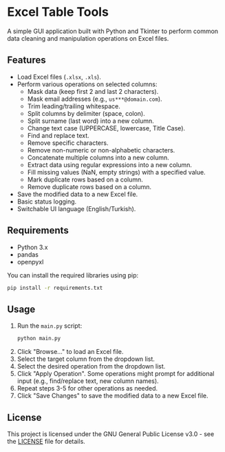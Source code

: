 # Excel Table Tools

A simple GUI application built with Python and Tkinter to perform common data cleaning and manipulation operations on Excel files.

## Features

*   Load Excel files (`.xlsx`, `.xls`).
*   Perform various operations on selected columns:
    *   Mask data (keep first 2 and last 2 characters).
    *   Mask email addresses (e.g., `us***@domain.com`).
    *   Trim leading/trailing whitespace.
    *   Split columns by delimiter (space, colon).
    *   Split surname (last word) into a new column.
    *   Change text case (UPPERCASE, lowercase, Title Case).
    *   Find and replace text.
    *   Remove specific characters.
    *   Remove non-numeric or non-alphabetic characters.
    *   Concatenate multiple columns into a new column.
    *   Extract data using regular expressions into a new column.
    *   Fill missing values (NaN, empty strings) with a specified value.
    *   Mark duplicate rows based on a column.
    *   Remove duplicate rows based on a column.
*   Save the modified data to a new Excel file.
*   Basic status logging.
*   Switchable UI language (English/Turkish).

## Requirements

*   Python 3.x
*   pandas
*   openpyxl

You can install the required libraries using pip:
```bash
pip install -r requirements.txt
```

## Usage

1.  Run the `main.py` script:
    ```bash
    python main.py
    ```
2.  Click "Browse..." to load an Excel file.
3.  Select the target column from the dropdown list.
4.  Select the desired operation from the dropdown list.
5.  Click "Apply Operation". Some operations might prompt for additional input (e.g., find/replace text, new column names).
6.  Repeat steps 3-5 for other operations as needed.
7.  Click "Save Changes" to save the modified data to a new Excel file.

## License

This project is licensed under the GNU General Public License v3.0 - see the [LICENSE](LICENSE) file for details.

